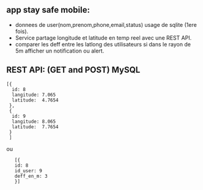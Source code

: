 ## app stay safe mobile:
 - donnees de user(nom,prenom,phone,email,status) usage de sqlite (1ere fois).
 - Service partage longitude et latitude en temp reel avec une REST API.
 - comparer les deff entre les latlong des utilisateurs si dans le rayon de 5m afficher un notification ou alert.

## REST API: (GET and POST)  MySQL
  ``` 
  [{
    id: 8
    langitude: 7.065
    latitude:  4.7654
   },
   {
    id: 9
    langitude: 8.065
    latitude:  7.7654
   }
   ]
```
   ou
   ```
      [{
      id: 8
      id_user: 9
      deff_en_m: 3
      }]
```



